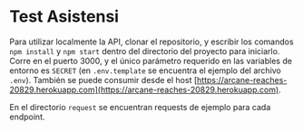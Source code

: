 # Test Asistensi

Para utilizar localmente la API, clonar el repositorio, y escribir los comandos `npm install` y `npm start` dentro del directorio del proyecto para iniciarlo. Corre en el puerto 3000, y el único parámetro requerido en las variables de entorno es `SECRET` (en `.env.template` se encuentra el ejemplo del archivo `.env`). También se puede consumir desde el host [https://arcane-reaches-20829.herokuapp.com](https://arcane-reaches-20829.herokuapp.com).

En el directorio `request` se encuentran requests de ejemplo para cada endpoint.
